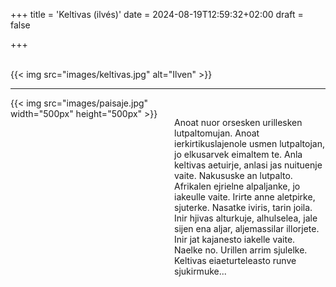 +++
title = 'Keltivas (ilvés)'
date = 2024-08-19T12:59:32+02:00
draft = false

+++

<br/>
{{< img src="images/keltivas.jpg" alt="Ilven" >}}

--------------------------------------

<div style="display: flex; align-items: flex-start;">
  <div style="flex: 1; margin-right: 20px;">
    {{< img src="images/paisaje.jpg" width="500px" height="500px" >}}
  </div>
  <div style="flex: 1;">
<br/>

Anoat nuor orsesken urillesken lutpaltomujan. Anoat ierkirtikuslajenole usmen lutpaltojan, jo elkusarvek eimaltem te. Anla keltivas aetuirje, anlasi jas nuituenje vaite.
Nakususke an lutpalto. <br/>
Afrikalen ejrielne alpaljanke, jo iakeulle vaite. Irirte anne aletpirke, sjuterke. Nasatke iviris, tarin joila. Inir hjivas  alturkuje, alhulselea, jale sijen ena aljar, aljemassilar illorjete. Inir jat kajanesto iakelle vaite. Naelke no. Urillen arrim sjulelke. Keltivas eiaeturteleasto runve sjukirmuke...

</div>